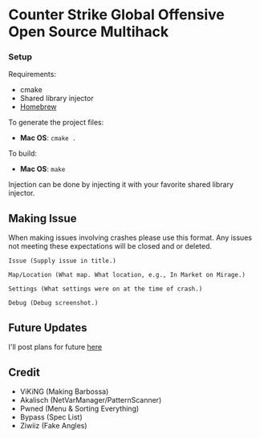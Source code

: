 # Counter Strike Global Offensive Open Source Multihack

### Setup

Requirements:

* cmake
* Shared library injector 
* [Homebrew](https://brew.sh)

To generate the project files:

* **Mac OS**: `cmake .`

To build:

* **Mac OS**: `make`

Injection can be done by injecting it with your favorite shared library injector.

## Making Issue
When making issues involving crashes please use this format. Any issues not meeting these expectations will be closed and or deleted.
```
Issue (Supply issue in title.)

Map/Location (What map. What location, e.g., In Market on Mirage.)

Settings (What settings were on at the time of crash.)

Debug (Debug screenshot.)
```

## Future Updates
I'll post plans for future [here](https://github.com/sonicrules11/Barbossa/issues/28)

## Credit

* ViKiNG (Making Barbossa)
* Akalisch (NetVarManager/PatternScanner)
* Pwned (Menu & Sorting Everything)
* Bypass (Spec List)
* Ziwiiz (Fake Angles)
